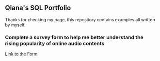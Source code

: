 ## Qiana's SQL Portfolio
Thanks for checking my page, this repository contains examples all written by myself. 

### Complete a survey form to help me better understand the rising popularity of online audio contents
[Link to the Form](https://docs.google.com/forms/d/e/1FAIpQLScSIJ7uNP060LRKCU9JwEeJ6w6G0a_JtTkOR9tLeRG_Tfn8QA/viewform)
